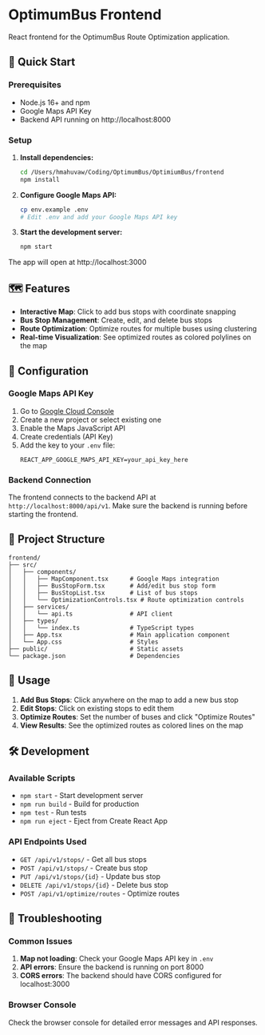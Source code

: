 # OptimumBus Frontend

React frontend for the OptimumBus Route Optimization application.

## 🚀 Quick Start

### Prerequisites

- Node.js 16+ and npm
- Google Maps API Key
- Backend API running on http://localhost:8000

### Setup

1. **Install dependencies:**
   ```bash
   cd /Users/hmahuvaw/Coding/OptimumBus/OptimiumBus/frontend
   npm install
   ```

2. **Configure Google Maps API:**
   ```bash
   cp env.example .env
   # Edit .env and add your Google Maps API key
   ```

3. **Start the development server:**
   ```bash
   npm start
   ```

The app will open at http://localhost:3000

## 🗺️ Features

- **Interactive Map**: Click to add bus stops with coordinate snapping
- **Bus Stop Management**: Create, edit, and delete bus stops
- **Route Optimization**: Optimize routes for multiple buses using clustering
- **Real-time Visualization**: See optimized routes as colored polylines on the map

## 🔧 Configuration

### Google Maps API Key

1. Go to [Google Cloud Console](https://console.cloud.google.com/apis/credentials)
2. Create a new project or select existing one
3. Enable the Maps JavaScript API
4. Create credentials (API Key)
5. Add the key to your `.env` file:
   ```
   REACT_APP_GOOGLE_MAPS_API_KEY=your_api_key_here
   ```

### Backend Connection

The frontend connects to the backend API at `http://localhost:8000/api/v1`. Make sure the backend is running before starting the frontend.

## 📁 Project Structure

```
frontend/
├── src/
│   ├── components/
│   │   ├── MapComponent.tsx      # Google Maps integration
│   │   ├── BusStopForm.tsx       # Add/edit bus stop form
│   │   ├── BusStopList.tsx       # List of bus stops
│   │   └── OptimizationControls.tsx # Route optimization controls
│   ├── services/
│   │   └── api.ts                # API client
│   ├── types/
│   │   └── index.ts              # TypeScript types
│   ├── App.tsx                   # Main application component
│   └── App.css                   # Styles
├── public/                       # Static assets
└── package.json                  # Dependencies
```

## 🎯 Usage

1. **Add Bus Stops**: Click anywhere on the map to add a new bus stop
2. **Edit Stops**: Click on existing stops to edit them
3. **Optimize Routes**: Set the number of buses and click "Optimize Routes"
4. **View Results**: See the optimized routes as colored lines on the map

## 🛠️ Development

### Available Scripts

- `npm start` - Start development server
- `npm run build` - Build for production
- `npm test` - Run tests
- `npm run eject` - Eject from Create React App

### API Endpoints Used

- `GET /api/v1/stops/` - Get all bus stops
- `POST /api/v1/stops/` - Create bus stop
- `PUT /api/v1/stops/{id}` - Update bus stop
- `DELETE /api/v1/stops/{id}` - Delete bus stop
- `POST /api/v1/optimize/routes` - Optimize routes

## 🐛 Troubleshooting

### Common Issues

1. **Map not loading**: Check your Google Maps API key in `.env`
2. **API errors**: Ensure the backend is running on port 8000
3. **CORS errors**: The backend should have CORS configured for localhost:3000

### Browser Console

Check the browser console for detailed error messages and API responses.